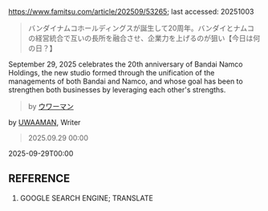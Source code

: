 https://www.famitsu.com/article/202509/53265; last accessed: 20251003

> バンダイナムコホールディングスが誕生して20周年。バンダイとナムコの経営統合で互いの長所を融合させ、企業力を上げるのが狙い【今日は何の日？】

September 29, 2025 celebrates the 20th anniversary of Bandai Namco Holdings, the new studio formed through the unification of the managements of both Bandai and Namco, and whose goal has been to strengthen both businesses by leveraging each other's strengths.

> by [ウワーマン](https://www.famitsu.com/author/17/page/1)

by [UWAAMAN](https://www.famitsu.com/author/17/page/1), Writer

> 2025.09.29 00:00

2025-09-29T00:00

## REFERENCE

1) GOOGLE SEARCH ENGINE; TRANSLATE
